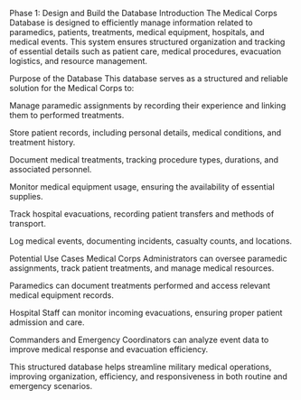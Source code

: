 Phase 1: Design and Build the Database
Introduction
The Medical Corps Database is designed to efficiently manage information related to paramedics, patients, treatments, medical equipment, hospitals, and medical events. This system ensures structured organization and tracking of essential details such as patient care, medical procedures, evacuation logistics, and resource management.

Purpose of the Database
This database serves as a structured and reliable solution for the Medical Corps to:

Manage paramedic assignments by recording their experience and linking them to performed treatments.

Store patient records, including personal details, medical conditions, and treatment history.

Document medical treatments, tracking procedure types, durations, and associated personnel.

Monitor medical equipment usage, ensuring the availability of essential supplies.

Track hospital evacuations, recording patient transfers and methods of transport.

Log medical events, documenting incidents, casualty counts, and locations.

Potential Use Cases
Medical Corps Administrators can oversee paramedic assignments, track patient treatments, and manage medical resources.

Paramedics can document treatments performed and access relevant medical equipment records.

Hospital Staff can monitor incoming evacuations, ensuring proper patient admission and care.

Commanders and Emergency Coordinators can analyze event data to improve medical response and evacuation efficiency.

This structured database helps streamline military medical operations, improving organization, efficiency, and responsiveness in both routine and emergency scenarios.


